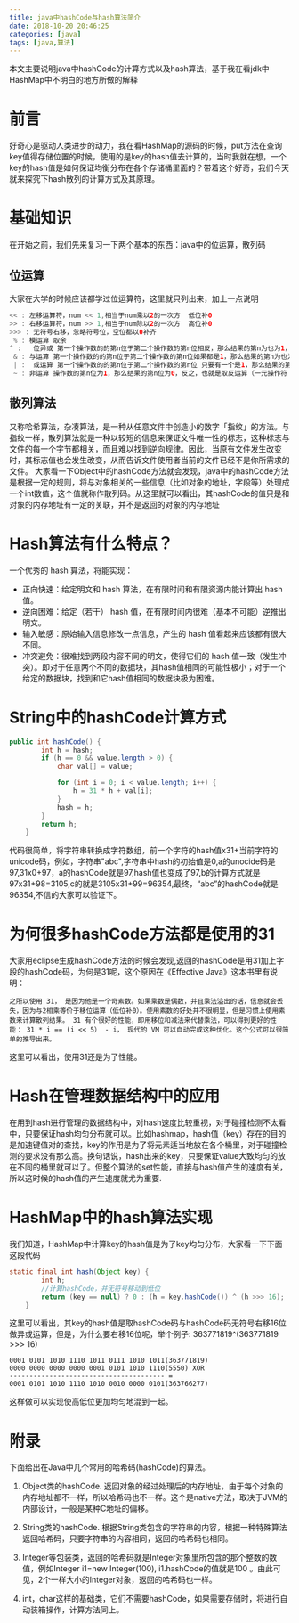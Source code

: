 ```yaml
---
title: java中hashCode与hash算法简介
date: 2018-10-20 20:46:25
categories: [java]
tags: [java,算法]
---
```


本文主要说明java中hashCode的计算方式以及hash算法，基于我在看jdk中HashMap中不明白的地方所做的解释

<!-- more -->
# 前言
好奇心是驱动人类进步的动力，我在看HashMap的源码的时候，put方法在查询key值得存储位置的时候，使用的是key的hash值去计算的，当时我就在想，一个key的hash值是如何保证均衡分布在各个存储桶里面的？带着这个好奇，我们今天就来探究下hash散列的计算方式及其原理。

# 基础知识
在开始之前，我们先来复习一下两个基本的东西：java中的位运算，散列码
## 位运算
大家在大学的时候应该都学过位运算符，这里就只列出来，加上一点说明
```java
<< : 左移运算符，num << 1,相当于num乘以2的一次方  低位补0
>> : 右移运算符，num >> 1,相当于num除以2的一次方  高位补0
>>> : 无符号右移，忽略符号位，空位都以0补齐
 % : 模运算 取余
^ :   位异或 第一个操作数的的第n位于第二个操作数的第n位相反，那么结果的第n为也为1，否则为0
 & : 与运算 第一个操作数的的第n位于第二个操作数的第n位如果都是1，那么结果的第n为也为1，否则为0
 | :  或运算 第一个操作数的的第n位于第二个操作数的第n位 只要有一个是1，那么结果的第n为也为1，否则为0
 ~ : 非运算 操作数的第n位为1，那么结果的第n位为0，反之，也就是取反运算（一元操作符：只操作一个数)
```
## 散列算法
又称哈希算法，杂凑算法，是一种从任意文件中创造小的数字「指纹」的方法。与指纹一样，散列算法就是一种以较短的信息来保证文件唯一性的标志，这种标志与文件的每一个字节都相关，而且难以找到逆向规律。因此，当原有文件发生改变时，其标志值也会发生改变，从而告诉文件使用者当前的文件已经不是你所需求的文件。
大家看一下Object中的hashCode方法就会发现，java中的hashCode方法是根据一定的规则，将与对象相关的一些信息（比如对象的地址，字段等）处理成一个int数值，这个值就称作散列码。从这里就可以看出，其hashCode的值只是和对象的内存地址有一定的关联，并不是返回的对象的内存地址

# Hash算法有什么特点？
一个优秀的 hash 算法，将能实现：

* 正向快速：给定明文和 hash 算法，在有限时间和有限资源内能计算出 hash 值。
* 逆向困难：给定（若干） hash 值，在有限时间内很难（基本不可能）逆推出明文。
* 输入敏感：原始输入信息修改一点信息，产生的 hash 值看起来应该都有很大不同。
* 冲突避免：很难找到两段内容不同的明文，使得它们的 hash 值一致（发生冲突）。即对于任意两个不同的数据块，其hash值相同的可能性极小；对于一个给定的数据块，找到和它hash值相同的数据块极为困难。

# String中的hashCode计算方式
```Java
public int hashCode() {
        int h = hash;
        if (h == 0 && value.length > 0) {
            char val[] = value;

            for (int i = 0; i < value.length; i++) {
                h = 31 * h + val[i];
            }
            hash = h;
        }
        return h;
    }
```
代码很简单，将字符串转换成字符数组，前一个字符的hash值x31+当前字符的unicode码，例如，字符串"abc",字符串中hash的初始值是0,a的unocide码是97,31x0+97，a的hashCode就是97,hash值也变成了97,b的计算方式就是97x31+98=3105,c的就是3105x31+99=96354,最终，“abc”的hashCode就是96354,不信的大家可以验证下。

# 为何很多hashCode方法都是使用的31
大家用eclipse生成hashCode方法的时候会发现,返回的hashCode是用31加上字段的hashCode码，为何是31呢，这个原因在《Effective Java》这本书里有说明：
```
之所以使用 31， 是因为他是一个奇素数。如果乘数是偶数，并且乘法溢出的话，信息就会丢失，因为与2相乘等价于移位运算（低位补0）。使用素数的好处并不很明显，但是习惯上使用素数来计算散列结果。 31 有个很好的性能，即用移位和减法来代替乘法，可以得到更好的性能： 31 * i == (i << 5） - i， 现代的 VM 可以自动完成这种优化。这个公式可以很简单的推导出来。
```
这里可以看出，使用31还是为了性能。

# Hash在管理数据结构中的应用
在用到hash进行管理的数据结构中，对hash速度比较重视，对于碰撞检测不太看中，只要保证hash均匀分布就可以。比如hashmap，hash值（key）存在的目的是加速键值对的查找，key的作用是为了将元素适当地放在各个桶里，对于碰撞检测的要求没有那么高。换句话说，hash出来的key，只要保证value大致均匀的放在不同的桶里就可以了。但整个算法的set性能，直接与hash值产生的速度有关，所以这时候的hash值的产生速度就尤为重要.

# HashMap中的hash算法实现

我们知道，HashMap中计算key的hash值是为了key均匀分布，大家看一下下面这段代码
```Java
static final int hash(Object key) {
        int h;
        //计算hashCode，并无符号移动到低位
        return (key == null) ? 0 : (h = key.hashCode()) ^ (h >>> 16);
    }
```
这里可以看出，其key的hash值是取hashCode码与hashCode码无符号右移16位做异或运算，但是，为什么要右移16位呢，举个例子: 363771819^(363771819 >>> 16)
```
0001 0101 1010 1110 1011 0111 1010 1011(363771819)
0000 0000 0000 0000 0001 0101 1010 1110(5550) XOR
--------------------------------------- =
0001 0101 1010 1110 1010 0010 0000 0101(363766277)
```
这样做可以实现使高低位更加均匀地混到一起。
# 附录
下面给出在Java中几个常用的哈希码(hashCode)的算法。

1. Object类的hashCode. 返回对象的经过处理后的内存地址，由于每个对象的内存地址都不一样，所以哈希码也不一样。这个是native方法，取决于JVM的内部设计，一般是某种C地址的偏移。

2. String类的hashCode. 根据String类包含的字符串的内容，根据一种特殊算法返回哈希码，只要字符串的内容相同，返回的哈希码也相同。

3. Integer等包装类，返回的哈希码就是Integer对象里所包含的那个整数的数值，例如Integer i1=new Integer(100), i1.hashCode的值就是100 。由此可见，2个一样大小的Integer对象，返回的哈希码也一样。

4. int，char这样的基础类，它们不需要hashCode，如果需要存储时，将进行自动装箱操作，计算方法同上。
